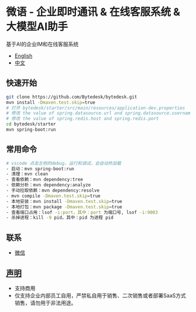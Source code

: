 <!--
 * @Author: jackning 270580156@qq.com
 * @Date: 2024-01-29 16:43:44
 * @LastEditors: jack ning github@bytedesk.com
 * @LastEditTime: 2024-03-29 17:43:16
 * @Description: bytedesk.com https://github.com/Bytedesk/bytedesk
 *   Please be aware of the BSL license restrictions before installing Bytedesk IM –
 *  selling, reselling, or hosting Bytedesk IM as a service is a breach of the terms and automatically terminates your rights under the license.
 *  仅支持企业内部员工自用，严禁用于销售、二次销售或者部署SaaS方式销售
 *  Business Source License 1.1: https://github.com/Bytedesk/bytedesk/blob/main/LICENSE
 *  contact: 270580156@qq.com
 *  联系：270580156@qq.com
 * Copyright (c) 2024 by bytedesk.com, All Rights Reserved.
-->

# 微语 - 企业即时通讯 & 在线客服系统 & 大模型AI助手

基于AI的企业IM和在线客服系统

- [English](./readme.md)
- [中文](./readme.zh.md)

## 快速开始

```bash
git clone https://github.com/Bytedesk/bytedesk.git
mvn install -Dmaven.test.skip=true
# 打开 bytedesk/starter/src/main/resources/application-dev.properties
# 修改 the value of spring.datasource.url and spring.datasource.username and spring.datasource.password
# 修改 the value of spring.redis.host and spring.redis.port
cd bytedesk/starter
mvn spring-boot:run
```

## 常用命令

```bash
# vscode 点击左侧的debug，运行和调试，会自动热加载
- 启动：mvn spring-boot:run
- 清理：mvn clean
- 查看依赖：mvn dependency:tree
- 依赖分析：mvn dependency:analyze
- 手动拉取依赖：mvn dependency:resolve
- mvn compile -Dmaven.test.skip=true
- 本地安装：mvn install -Dmaven.test.skip=true
- 本地打包：mvn package -Dmaven.test.skip=true
- 查看端口占用：lsof -i:port，其中：port 为端口号, lsof -i:9003
- 杀掉进程：kill -9 pid，其中：pid 为进程 pid
```

## 联系

- [微信](./wechat.png)

## [声明](https://www.weiyuai.cn/)

- 支持商用
- 仅支持企业内部员工自用，严禁私自用于销售、二次销售或者部署SaaS方式销售，请勿用于非法用途。
